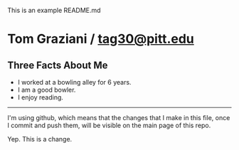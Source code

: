 This is an example README.md

Tom Graziani / tag30@pitt.edu
==================

Three Facts About Me
---

*   I worked at a bowling alley for 6 years. 
*   I am a good bowler. 
*   I enjoy reading.

---

I'm using github, which means that the changes that I make in this file, once I commit and push them, will be visible on the main page of this repo. 

Yep. This is a change.
